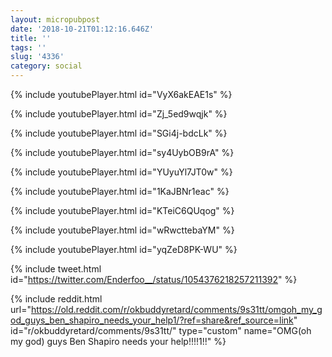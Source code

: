 ```yaml
---
layout: micropubpost
date: '2018-10-21T01:12:16.646Z'
title: ''
tags: ''
slug: '4336'
category: social
---
```

{% include youtubePlayer.html id="VyX6akEAE1s" %}


{% include youtubePlayer.html id="Zj_5ed9wqjk" %}


{% include youtubePlayer.html id="SGi4j-bdcLk" %}


{% include youtubePlayer.html id="sy4UybOB9rA" %}


{% include youtubePlayer.html id="YUyuYl7JT0w" %}


{% include youtubePlayer.html id="1KaJBNr1eac" %}


{% include youtubePlayer.html id="KTeiC6QUqog" %}


{% include youtubePlayer.html id="wRwcttebaYM" %}


{% include youtubePlayer.html id="yqZeD8PK-WU" %}


{% include tweet.html id="https://twitter.com/Enderfoo__/status/1054376218257211392" %}


{% include reddit.html url="https://old.reddit.com/r/okbuddyretard/comments/9s31tt/omgoh_my_god_guys_ben_shapiro_needs_your_help1/?ref=share&ref_source=link" id="r/okbuddyretard/comments/9s31tt/" type="custom" name="OMG(oh my god) guys Ben Shapiro needs your help!!!!1!!" %}
